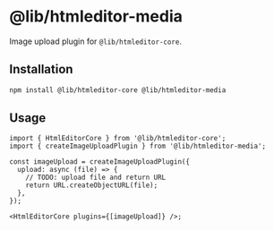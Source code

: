 # @lib/htmleditor-media

Image upload plugin for `@lib/htmleditor-core`.

## Installation

```bash
npm install @lib/htmleditor-core @lib/htmleditor-media
```

## Usage

```tsx
import { HtmlEditorCore } from '@lib/htmleditor-core';
import { createImageUploadPlugin } from '@lib/htmleditor-media';

const imageUpload = createImageUploadPlugin({
  upload: async (file) => {
    // TODO: upload file and return URL
    return URL.createObjectURL(file);
  },
});

<HtmlEditorCore plugins={[imageUpload]} />;
```
